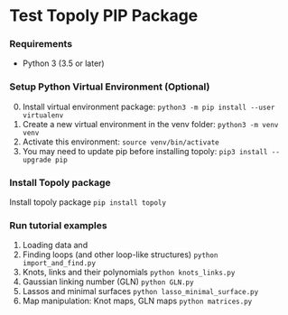 # Test Topoly PIP Package

### Requirements
- Python 3 (3.5 or later)

### Setup Python Virtual Environment (Optional)

0. Install virtual environment package:
``python3 -m pip install --user virtualenv``
1. Create a new virtual environment in the venv folder: 
``python3 -m venv venv``
2. Activate this environment:
``source venv/bin/activate``
3. You may need to update pip before installing topoly:
``pip3 install --upgrade pip``

### Install Topoly package

Install topoly package
``pip install topoly``

### Run tutorial examples

1. Loading data
and
2. Finding loops (and other loop-like structures) 
``python import_and_find.py``
3. Knots, links and their polynomials
``python knots_links.py``
4. Gaussian linking number (GLN)
``python GLN.py``
5. Lassos and minimal surfaces
``python lasso_minimal_surface.py``
6. Map manipulation: Knot maps, GLN maps
``python matrices.py``
